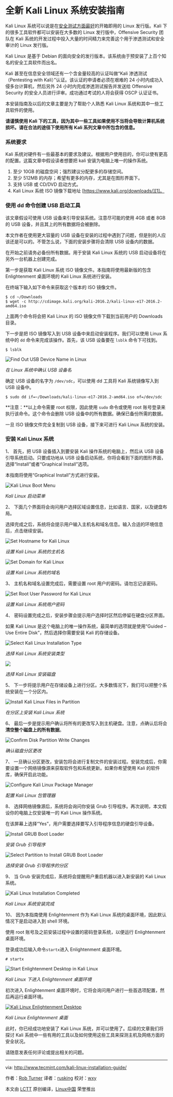 全新 Kali Linux 系统安装指南
===============

Kali Linux 系统可以说是在[安全测试方面最好][18]的开箱即用的 Linux 发行版。Kali 下的很多工具软件都可以安装在大多数的 Linux 发行版中，Offensive Security 团队在 Kali 系统的开发过程中投入大量的时间精力来完善这个用于渗透测试和安全审计的 Linux 发行版。

Kali Linux 是基于 Debian 的面向安全的发行版本。该系统由于预安装了上百个知名的安全工具软件而出名。

Kali 甚至在信息安全领域还有一个含金量较高的认证叫做“Kali 渗透测试（Pentesting with Kali）”认证。该认证的申请者必须在艰难的 24 小时内成功入侵多台计算机，然后另外 24 小时内完成渗透测试报告并发送给 Offensive Security 的安全人员进行评审。成功通过考试的人将会获得 OSCP 认证证书。

本安装指南及以后的文章主要是为了帮助个人熟悉 Kali Linux 系统和其中一些工具软件的使用。

**请谨慎使用 Kali 下的工具，因为其中一些工具如果使用不当将会导致计算机系统损坏。请在合法的途径下使用所有 Kali 系列文章中所包含的信息。**

### 系统要求

Kali 系统对硬件有一些最基本的要求及建议。根据用户使用目的，你可以使有更高的配置。这篇文章中假设读者想要把 kali 安装为电脑上唯一的操作系统。

1.	至少 10GB 的磁盘空间；强烈建议分配更多的存储空间。
2.	至少 512MB 的内存；希望有更多的内存，尤其是在图形界面下。
3.	支持 USB 或 CD/DVD 启动方式。
4.  Kali Linux 系统 ISO 镜像下载地址 [https://www.kali.org/downloads/][1]。

### 使用 dd 命令创建 USB 启动工具

该文章假设可使用 USB 设备来引导安装系统。注意尽可能的使用 4GB 或者 8GB 的 USB 设备，并且其上的所有数据将会被删除。

本文作者在使用更大容量的 USB 设备在安装的过程中遇到了问题，但是别的人应该还是可以的。不管怎么说，下面的安装步骤将会清除 USB 设备内的数据。

在开始之前请务必备份所有数据。用于安装 Kali Linux 系统的 USB 启动设备将在另外一台机器上创建完成。

第一步是获取 Kali Linux 系统 ISO 镜像文件。本指南将使用最新版的包含 Enlightenment 桌面环境的 Kali Linux 系统进行安装。

在终端下输入如下命令来获取这个版本的 ISO 镜像文件。

```
$ cd ~/Downloads
$ wget -c http://cdimage.kali.org/kali-2016.2/kali-linux-e17-2016.2-amd64.iso
```

上面两个命令将会把 Kali Linux 的 ISO 镜像文件下载到当前用户的 Downloads 目录。

下一步是把 ISO 镜像写入到 USB 设备中来启动安装程序。我们可以使用 Linux 系统中的 `dd` 命令来完成该操作。首先，该 USB 设备要在 `lsblk` 命令下可找到。

```
$ lsblk
```

![Find Out USB Device Name in Linux](http://www.tecmint.com/wp-content/uploads/2016/10/Find-USB-Device-Name-in-Linux.png) 

*在 Linux 系统中确认 USB 设备名*

确定 USB 设备的名字为 `/dev/sdc`，可以使用 dd 工具将 Kali 系统镜像写入到 USB 设备中。

```
$ sudo dd if=~/Downloads/kali-linux-e17-2016.2-amd64.iso of=/dev/sdc
```

**注意：**以上命令需要 root 权限，因此使用 `sudo` 命令或使用 root 账号登录来执行该命令。这个命令会删除 USB 设备中的所有数据。确保已备份所需的数据。

一旦 ISO 镜像文件完全复制到 USB 设备，接下来可进行 Kali Linux 系统的安装。

### 安装 Kali Linux 系统

1、 首先，把 USB 设备插入到要安装 Kali 操作系统的电脑上，然后从 USB 设备引导系统启动。只要成功地从 USB 设备启动系统，你将会看到下面的图形界面，选择“Install”或者“Graphical Install”选项。

本指南将使用“Graphical Install”方式进行安装。

![Kali Linux Boot Menu](http://www.tecmint.com/wp-content/uploads/2016/10/Kali-Linux-Boot-Menu.png) 

*Kali Linux 启动菜单*

2、 下面几个界面将会询问用户选择区域设置信息，比如语言、国家，以及键盘布局。

选择完成之后，系统将会提示用户输入主机名和域名信息。输入合适的环境信息后，点击继续安装。

![Set Hostname for Kali Linux](http://www.tecmint.com/wp-content/uploads/2016/10/Set-Hostname-for-Kali-Linux.png) 

*设置 Kali Linux 系统的主机名*

![Set Domain for Kali Linux](http://www.tecmint.com/wp-content/uploads/2016/10/Set-Domain-for-Kali-Linux.png) 

*设置 Kali Linux 系统的域名*

3、 主机名和域名设置完成后，需要设置 root 用户的密码。请勿忘记该密码。

![Set Root User Password for Kali Linux](http://www.tecmint.com/wp-content/uploads/2016/10/Set-Root-User-Password-for-Kali-Linux.png) 

*设置 Kali Linux 系统用户密码*

4、 密码设置完成之后，安装步骤会提示用户选择时区然后停留在硬盘分区界面。

如果 Kali Linux 是这个电脑上的唯一操作系统，最简单的选项就是使用“Guided – Use Entire Disk”，然后选择你需要安装 Kali 的存储设备。

![Select Kali Linux Installation Type](http://www.tecmint.com/wp-content/uploads/2016/10/Select-Kali-Linux-Installation-Type.png) 

*选择 Kali Linux 系统安装类型*

![](http://www.tecmint.com/wp-content/uploads/2016/10/Select-Kali-Linux-Installation-Disk.png)

*选择 Kali Linux 安装磁盘*

5、 下一步将提示用户在存储设备上进行分区。大多数情况下，我们可以把整个系统安装在一个分区内。

![Install Kali Linux Files in Partition](http://www.tecmint.com/wp-content/uploads/2016/10/Install-Kali-Linux-Files-in-Partition.png) 

*在分区上安装 Kali Linux 系统*

6、	最后一步是提示用户确认将所有的更改写入到主机硬盘。注意，点确认后将会**清空整个磁盘上的所有数据**。

 ![Confirm Disk Partition Write Changes](http://www.tecmint.com/wp-content/uploads/2016/10/Confirm-Disk-Partition-Write-Changes.png) 

*确认磁盘分区更改*

7、 一旦确认分区更改，安装包将会进行复制文件的安装过程。安装完成后，你需要设置一个网络镜像源来获取软件包和系统更新。如果你希望使用 Kali 的软件库，确保开启此功能。

![Configure Kali Linux Package Manager](http://www.tecmint.com/wp-content/uploads/2016/10/Configure-Kali-Linux-Package-Manager.png) 

*配置 Kali Linux 包管理器*

8、 选择网络镜像源后，系统将会询问你安装 Grub 引导程序。再次说明，本文假设你的电脑上仅安装唯一的 Kali Linux 操作系统。

在该屏幕上选择“Yes”，用户需要选择要写入引导程序信息的硬盘引导设备。

![Install GRUB Boot Loader](http://www.tecmint.com/wp-content/uploads/2016/10/Install-GRUB-Boot-Loader.png) 

*安装 Grub 引导程序*

![Select Partition to Install GRUB Boot Loader](http://www.tecmint.com/wp-content/uploads/2016/10/Select-Partition-to-Install-GRUB-Boot-Loader.png) 

*选择安装 Grub 引导程序的分区*

9、 当 Grub 安装完成后，系统将会提醒用户重启机器以进入新安装的 Kali Linux 系统。

![Kali Linux Installation Completed](http://www.tecmint.com/wp-content/uploads/2016/10/Kali-Linux-Installation-Completed.png) 

*Kali Linux 系统安装完成*

10、 因为本指南使用 Enlightenment 作为 Kali Linux 系统的桌面环境，因此默认情况下是启动进入到 shell 环境。

使用 root 账号及之前安装过程中设置的密码登录系统，以便运行 Enlightenment 桌面环境。

登录成功后输入命令`startx`进入 Enlightenment 桌面环境。

```
# startx
```

![Start Enlightenment Desktop in Kali Linux](http://www.tecmint.com/wp-content/uploads/2016/10/Start-Enlightenment-Desktop-in-Kali-Linux.png) 

*Kali Linux 下进入 Enlightenment 桌面环境*

初次进入 Enlightenment 桌面环境时，它将会询问用户进行一些首选项配置，然后再运行桌面环境。

[
 ![Kali Linux Enlightenment Desktop](http://www.tecmint.com/wp-content/uploads/2016/10/Kali-Linux-Enlightenment-Desktop.png) 
][2]

*Kali Linux Enlightenment 桌面*

此时，你已经成功地安装了 Kali Linux 系统，并可以使用了。后续的文章我们将探讨 Kali 系统中一些有用的工具以及如何使用这些工具来探测主机及网络方面的安全状况。

请随意发表任何评论或提出相关的问题。

--------------------------------------------------------------------------------

via: http://www.tecmint.com/kali-linux-installation-guide/

作者：[Rob Turner][a]
译者：[rusking](https://github.com/rusking)
校对：[wxy](https://github.com/wxy)

本文由 [LCTT](https://github.com/LCTT/TranslateProject) 原创编译，[Linux中国](https://linux.cn/) 荣誉推出

[a]:http://www.tecmint.com/author/robturner/
[1]:https://www.kali.org/downloads/
[2]:http://www.tecmint.com/wp-content/uploads/2016/10/Kali-Linux-Enlightenment-Desktop.png
[3]:http://www.tecmint.com/wp-content/uploads/2016/10/Start-Enlightenment-Desktop-in-Kali-Linux.png
[4]:http://www.tecmint.com/wp-content/uploads/2016/10/Kali-Linux-Installation-Completed.png
[5]:http://www.tecmint.com/wp-content/uploads/2016/10/Select-Partition-to-Install-GRUB-Boot-Loader.png
[6]:http://www.tecmint.com/wp-content/uploads/2016/10/Install-GRUB-Boot-Loader.png
[7]:http://www.tecmint.com/wp-content/uploads/2016/10/Configure-Kali-Linux-Package-Manager.png
[8]:http://www.tecmint.com/wp-content/uploads/2016/10/Confirm-Disk-Partition-Write-Changes.png
[9]:http://www.tecmint.com/wp-content/uploads/2016/10/Install-Kali-Linux-Files-in-Partition.png
[10]:http://www.tecmint.com/wp-content/uploads/2016/10/Select-Kali-Linux-Installation-Disk.png
[11]:http://www.tecmint.com/wp-content/uploads/2016/10/Select-Kali-Linux-Installation-Type.png
[12]:http://www.tecmint.com/wp-content/uploads/2016/10/Set-Root-User-Password-for-Kali-Linux.png
[13]:http://www.tecmint.com/wp-content/uploads/2016/10/Set-Domain-for-Kali-Linux.png
[14]:http://www.tecmint.com/wp-content/uploads/2016/10/Set-Hostname-for-Kali-Linux.png
[15]:http://www.tecmint.com/wp-content/uploads/2016/10/Kali-Linux-Boot-Menu.png
[16]:http://www.tecmint.com/wp-content/uploads/2016/10/Find-USB-Device-Name-in-Linux.png
[17]:http://www.tecmint.com/best-linux-desktop-environments/
[18]:http://www.tecmint.com/best-security-centric-linux-distributions-of-2016/